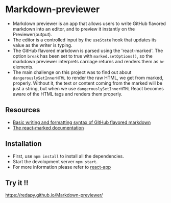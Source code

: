 # Markdown-previewer
- Markdown previewer is an app that allows users to write GitHub flavored markdown into an editor, and to preview it instantly on the Previewer(output).
- The editor is a controlled input by the `useState` hook that updates its value as the writer is typing.
- The GitHub flavored markdown is parsed using the 'react-marked'. The option `break` has been set to true with `marked.setOptions()`, so the markdown previewer interprets carriage returns and renders them as `br` elements.
- The main challenge on this project was to find out about `dangerouslySetInnerHTML` to render the raw HTML, we get from marked, properly. Without it, the text or content coming from the marked will be just a string, but when we use `dangerouslySetInnerHTML` React becomes aware of the HTML tags and renders them properly.
## Resources
- [Basic writing and formatting syntax of GitHub flavored markdown](https://docs.github.com/en/github/writing-on-github/getting-started-with-writing-and-formatting-on-github/basic-writing-and-formatting-syntax)
- [The react-marked documentation](https://www.npmjs.com/package/react-marked)
## Installation
- First, use `npm install` to install all the dependencies.
- Start the devolopment server  `npm start`.
- For more information please refer to [react-app](/react-app.md)
## Try it !!
https://redapy.github.io/Markdown-previewer/
